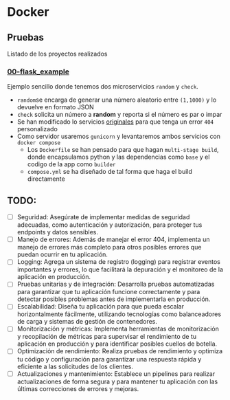 # Docker

## Pruebas
Listado de los proyectos realizados

### [00-flask_example](./content/00-flask_example/)
Ejemplo sencillo donde tenemos dos microservicios `random` y `check`.
- `random`se encarga de generar una número aleatorio entre `(1,1000)` y lo devuelve en formato JSON
- `check` solicita un número a **random** y reporta si el número es par o impar
- Se han modificado lo servicios [originales](../python/content/microservices/) para que tenga un error `404` personalizado
- Como servidor usaremos `gunicorn` y levantaremos ambos servicios con `docker compose`
    - Los `Dockerfile` se han pensado para que hagan `multi-stage build`, donde encapsulamos python y las dependencias como `base` y el codigo de la app como `builder`
    - `compose.yml` se ha diseñado de tal forma que haga el build directamente

## TODO:
- [ ] Seguridad: Asegúrate de implementar medidas de seguridad adecuadas, como autenticación y autorización, para proteger tus endpoints y datos sensibles.
- [ ] Manejo de errores: Además de manejar el error 404, implementa un manejo de errores más completo para otros posibles errores que puedan ocurrir en tu aplicación.
- [ ] Logging: Agrega un sistema de registro (logging) para registrar eventos importantes y errores, lo que facilitará la depuración y el monitoreo de la aplicación en producción.
- [ ] Pruebas unitarias y de integración: Desarrolla pruebas automatizadas para garantizar que tu aplicación funcione correctamente y para detectar posibles problemas antes de implementarla en producción.
- [ ] Escalabilidad: Diseña tu aplicación para que pueda escalar horizontalmente fácilmente, utilizando tecnologías como balanceadores de carga y sistemas de gestión de contenedores.
- [ ] Monitorización y métricas: Implementa herramientas de monitorización y recopilación de métricas para supervisar el rendimiento de tu aplicación en producción y para identificar posibles cuellos de botella.
- [ ] Optimización de rendimiento: Realiza pruebas de rendimiento y optimiza tu código y configuración para garantizar una respuesta rápida y eficiente a las solicitudes de los clientes.
- [ ] Actualizaciones y mantenimiento: Establece un pipelines para realizar actualizaciones de forma segura y para mantener tu aplicación con las últimas correcciones de errores y mejoras.